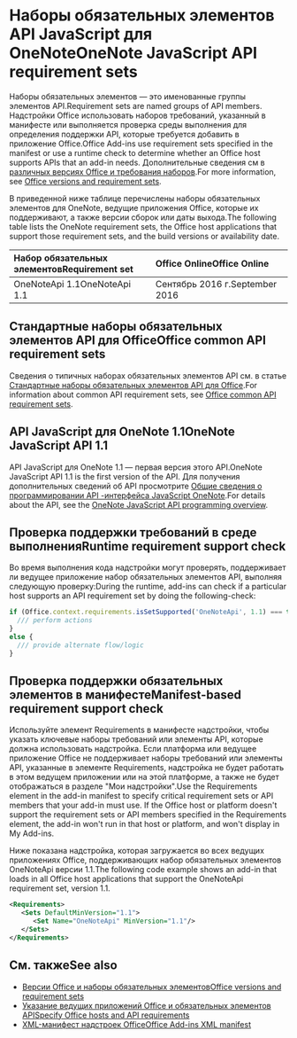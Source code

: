 # <a name="onenote-javascript-api-requirement-sets"></a><span data-ttu-id="cee43-101">Наборы обязательных элементов API JavaScript для OneNote</span><span class="sxs-lookup"><span data-stu-id="cee43-101">OneNote JavaScript API requirement sets</span></span>

<span data-ttu-id="cee43-102">Наборы обязательных элементов — это именованные группы элементов API.</span><span class="sxs-lookup"><span data-stu-id="cee43-102">Requirement sets are named groups of API members.</span></span> <span data-ttu-id="cee43-103">Надстройки Office использовать наборов требований, указанный в манифесте или выполняется проверка среды выполнения для определения поддержки API, которые требуется добавить в приложение Office.</span><span class="sxs-lookup"><span data-stu-id="cee43-103">Office Add-ins use requirement sets specified in the manifest or use a runtime check to determine whether an Office host supports APIs that an add-in needs.</span></span> <span data-ttu-id="cee43-104">Дополнительные сведения см в [различных версиях Office и требования наборов](https://docs.microsoft.com/office/dev/add-ins/develop/office-versions-and-requirement-sets).</span><span class="sxs-lookup"><span data-stu-id="cee43-104">For more information, see [Office versions and requirement sets](https://docs.microsoft.com/office/dev/add-ins/develop/office-versions-and-requirement-sets).</span></span>

<span data-ttu-id="cee43-105">В приведенной ниже таблице перечислены наборы обязательных элементов для OneNote, ведущие приложения Office, которые их поддерживают, а также версии сборок или даты выхода.</span><span class="sxs-lookup"><span data-stu-id="cee43-105">The following table lists the OneNote requirement sets, the Office host applications that support those requirement sets, and the build versions or availability date.</span></span>

|  <span data-ttu-id="cee43-106">Набор обязательных элементов</span><span class="sxs-lookup"><span data-stu-id="cee43-106">Requirement set</span></span>  |  <span data-ttu-id="cee43-107">Office Online</span><span class="sxs-lookup"><span data-stu-id="cee43-107">Office Online</span></span> | 
|:-----|:-----|
| <span data-ttu-id="cee43-108">OneNoteApi 1.1</span><span class="sxs-lookup"><span data-stu-id="cee43-108">OneNoteApi 1.1</span></span>  | <span data-ttu-id="cee43-109">Сентябрь 2016 г.</span><span class="sxs-lookup"><span data-stu-id="cee43-109">September 2016</span></span> |  

## <a name="office-common-api-requirement-sets"></a><span data-ttu-id="cee43-110">Стандартные наборы обязательных элементов API для Office</span><span class="sxs-lookup"><span data-stu-id="cee43-110">Office common API requirement sets</span></span>

<span data-ttu-id="cee43-111">Сведения о типичных наборах обязательных элементов API см. в статье [Стандартные наборы обязательных элементов API для Office](office-add-in-requirement-sets.md).</span><span class="sxs-lookup"><span data-stu-id="cee43-111">For information about common API requirement sets, see [Office common API requirement sets](office-add-in-requirement-sets.md).</span></span>

## <a name="onenote-javascript-api-11"></a><span data-ttu-id="cee43-112">API JavaScript для OneNote 1.1</span><span class="sxs-lookup"><span data-stu-id="cee43-112">OneNote JavaScript API 1.1</span></span> 

<span data-ttu-id="cee43-113">API JavaScript для OneNote 1.1 — первая версия этого API.</span><span class="sxs-lookup"><span data-stu-id="cee43-113">OneNote JavaScript API 1.1 is the first version of the API.</span></span> <span data-ttu-id="cee43-114">Для получения дополнительных сведений об API просмотрите [Общие сведения о программировании API -интерфейса JavaScript OneNote](https://docs.microsoft.com/office/dev/add-ins/onenote/onenote-add-ins-programming-overview).</span><span class="sxs-lookup"><span data-stu-id="cee43-114">For details about the API, see the [OneNote JavaScript API programming overview](https://docs.microsoft.com/office/dev/add-ins/onenote/onenote-add-ins-programming-overview).</span></span>

## <a name="runtime-requirement-support-check"></a><span data-ttu-id="cee43-115">Проверка поддержки требований в среде выполнения</span><span class="sxs-lookup"><span data-stu-id="cee43-115">Runtime requirement support check</span></span>

<span data-ttu-id="cee43-116">Во время выполнения кода надстройки могут проверять, поддерживает ли ведущее приложение набор обязательных элементов API, выполняя следующую проверку:</span><span class="sxs-lookup"><span data-stu-id="cee43-116">During the runtime, add-ins can check if a particular host supports an API requirement set by doing the following-check:</span></span> 

```js
if (Office.context.requirements.isSetSupported('OneNoteApi', 1.1) === true) {
  /// perform actions
}
else {
  /// provide alternate flow/logic
}
```

## <a name="manifest-based-requirement-support-check"></a><span data-ttu-id="cee43-117">Проверка поддержки обязательных элементов в манифесте</span><span class="sxs-lookup"><span data-stu-id="cee43-117">Manifest-based requirement support check</span></span>

<span data-ttu-id="cee43-p103">Используйте элемент Requirements в манифесте надстройки, чтобы указать ключевые наборы требований или элементы API, которые должна использовать надстройка. Если платформа или ведущее приложение Office не поддерживает наборы требований или элементы API, указанные в элементе Requirements, надстройка не будет работать в этом ведущем приложении или на этой платформе, а также не будет отображаться в разделе "Мои надстройки".</span><span class="sxs-lookup"><span data-stu-id="cee43-p103">Use the Requirements element in the add-in manifest to specify critical requirement sets or API members that your add-in must use. If the Office host or platform doesn't support the requirement sets or API members specified in the Requirements element, the add-in won't run in that host or platform, and won't display in My Add-ins.</span></span>

<span data-ttu-id="cee43-120">Ниже показана надстройка, которая загружается во всех ведущих приложениях Office, поддерживающих набор обязательных элементов OneNoteApi версии 1.1.</span><span class="sxs-lookup"><span data-stu-id="cee43-120">The following code example shows an add-in that loads in all Office host applications that support the OneNoteApi requirement set, version 1.1.</span></span>

```xml
<Requirements>
   <Sets DefaultMinVersion="1.1">
      <Set Name="OneNoteApi" MinVersion="1.1"/>
   </Sets>
</Requirements>
```

## <a name="see-also"></a><span data-ttu-id="cee43-121">См. также</span><span class="sxs-lookup"><span data-stu-id="cee43-121">See also</span></span>

- [<span data-ttu-id="cee43-122">Версии Office и наборы обязательных элементов</span><span class="sxs-lookup"><span data-stu-id="cee43-122">Office versions and requirement sets</span></span>](https://docs.microsoft.com/office/dev/add-ins/develop/office-versions-and-requirement-sets)
- [<span data-ttu-id="cee43-123">Указание ведущих приложений Office и обязательных элементов API</span><span class="sxs-lookup"><span data-stu-id="cee43-123">Specify Office hosts and API requirements</span></span>](https://docs.microsoft.com/office/dev/add-ins/develop/specify-office-hosts-and-api-requirements)
- [<span data-ttu-id="cee43-124">XML-манифест надстроек Office</span><span class="sxs-lookup"><span data-stu-id="cee43-124">Office Add-ins XML manifest</span></span>](https://docs.microsoft.com/office/dev/add-ins/develop/add-in-manifests)
